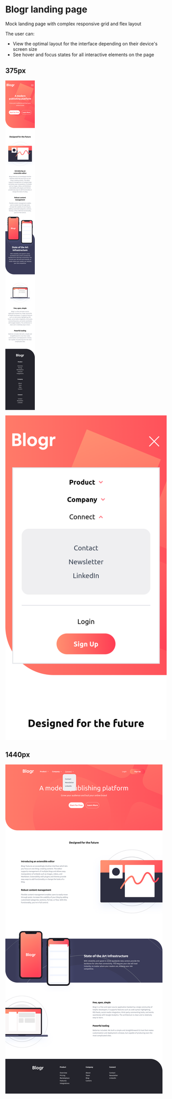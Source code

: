 # Blogr landing page

Mock landing page with complex responsive grid and flex layout

The user can:

- View the optimal layout for the interface depending on their device's screen size
- See hover and focus states for all interactive elements on the page

## 375px

![mobile](./public/screenshots/blogr-landing-page-challenge-snowy.vercel.app_.png)

![mobile menu](<./public/screenshots/blogr-landing-page-challenge-snowy.vercel.app_%20(1).png>)

## 1440px

![desktop](<./public/screenshots/blogr-landing-page-challenge-snowy.vercel.app_%20(2).png>)
